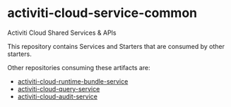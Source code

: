 # activiti-cloud-service-common
Activiti Cloud Shared Services &amp; APIs

This repository contains Services and Starters that are consumed by other starters. 

Other repositories consuming these artifacts are:
- [activiti-cloud-runtime-bundle-service](https://github.com/activiti/activiti-cloud-runtime-bundle-service)
- [activiti-cloud-query-service](https://github.com/activiti/activiti-cloud-query-service)
- [activiti-cloud-audit-service](https://github.com/activiti/activiti-cloud-audit-service)

